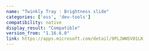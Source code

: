 ```yaml
---
name: "Twinkly Tray : Brightness slide"
categories: ['oss', 'dev-tools']
compatibility: native
display_result: "Compatible"
version_from: "1.16.6.0"
link: https://apps.microsoft.com/detail/9PLJWWSV01LK
---
```

